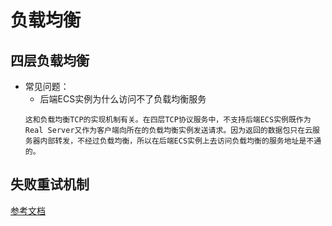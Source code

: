 # 负载均衡

## 四层负载均衡
- 常见问题：
    + 后端ECS实例为什么访问不了负载均衡服务
    ```
    这和负载均衡TCP的实现机制有关。在四层TCP协议服务中，不支持后端ECS实例既作为Real Server又作为客户端向所在的负载均衡实例发送请求。因为返回的数据包只在云服务器内部转发，不经过负载均衡，所以在后端ECS实例上去访问负载均衡的服务地址是不通的。
    ```


## 失败重试机制
[参考文档](http://www.dczou.com/viemall/603.html)